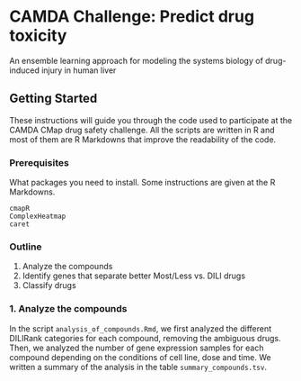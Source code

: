 # CAMDA Challenge: Predict drug toxicity
An ensemble learning approach for modeling the systems biology of drug-induced injury in human liver

## Getting Started

These instructions will guide you through the code used to participate at the CAMDA CMap drug safety challenge. All the scripts are written in R and most of them are R Markdowns that improve the readability of the code.

### Prerequisites

What packages you need to install. Some instructions are given at the R Markdowns.

```
cmapR
ComplexHeatmap
caret
```

### Outline

1. Analyze the compounds
2. Identify genes that separate better Most/Less vs. DILI drugs
3. Classify drugs

### 1. Analyze the compounds

In the script `analysis_of_compounds.Rmd`, we first analyzed the different DILIRank categories for each compound, removing the ambiguous drugs. Then, we analyzed the number of gene expression samples for each compound depending on the conditions of cell line, dose and time. We written a summary of the analysis in the table `summary_compounds.tsv`.